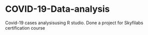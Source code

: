 # COVID-19-Data-analysis
Covid-19 cases analysisusing R studio. Done a project for Skyfilabs certification course
